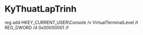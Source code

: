 # KyThuatLapTrinh
reg add HKEY_CURRENT_USER\Console /v VirtualTerminalLevel /t REG_DWORD /d 0x00000001 /f